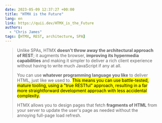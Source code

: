 ```yaml
---
date: 2023-05-09 12:37:27 +00:00
title: "HTMX is the Future"
lang: en
link: https://quii.dev/HTMX_is_the_Future
authors:
  - "Chris James"
tags: [HTMX, REST, architecture, SPA]
---
```


> Unlike SPAs, HTMX **doesn't throw away the architectural approach of REST**; it augments the browser, **improving its hypermedia capabilities** and making it simpler to deliver a rich client experience without having to write much JavaScript if any at all.
> 
> You can use **whatever programming language you like** to deliver HTML, just like we used to. <mark>This means you can use battle-tested, mature tooling, using a "true RESTful" approach, resulting in a far more straightforward development approach with less accidental complexity.</mark>
> 
> HTMX allows you to design pages that fetch **fragments of HTML** from your server to update the user's page as needed without the annoying full-page load refresh.
